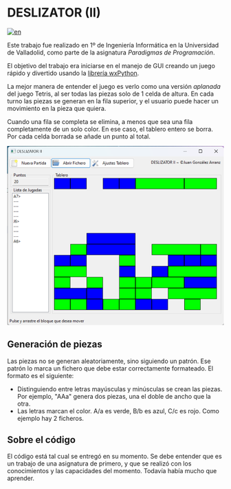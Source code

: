 # DESLIZATOR (II)
[![en](https://img.shields.io/badge/lang-en-red.svg)](/README.md)

Este trabajo fue realizado en 1º de Ingeniería Informática en la Universidad de Valladolid, como parte de la asignatura _Paradigmas de Programación_.

El objetivo del trabajo era iniciarse en el manejo de GUI creando un juego rápido y divertido usando la [librería wxPython](https://wxpython.org/).

La mejor manera de entender el juego es verlo como una versión _aplanada_ del juego Tetris, al ser todas las piezas solo de 1 celda de altura. En cada turno las piezas se generan en la fila superior, y el usuario puede hacer un movimiento en la pieza que quiera.

Cuando una fila se completa se elimina, a menos que sea una fila completamente de un solo color. En ese caso, el tablero entero se borra. Por cada celda borrada se añade un punto al total.

![DESLIZATOR II](/screenshot.png "DESLIZATOR II")

## Generación de piezas

Las piezas no se generan aleatoriamente, sino siguiendo un patrón. Ese patrón lo marca un fichero que debe estar correctamente formateado.
El formato es el siguiente:
* Distinguiendo entre letras mayúsculas y minúsculas se crean las piezas. Por ejemplo, "AAa" genera dos piezas, una el doble de ancho que la otra.
* Las letras marcan el color. A/a es verde, B/b es azul, C/c es rojo.
Como ejemplo hay 2 ficheros.

## Sobre el código
El código está tal cual se entregó en su momento. Se debe entender que es un trabajo de una asignatura de primero, y que se realizó con los conocimientos y las capacidades del momento. Todavía había mucho que aprender.